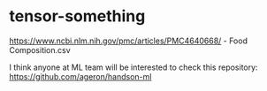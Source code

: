 # tensor-something

https://www.ncbi.nlm.nih.gov/pmc/articles/PMC4640668/ - Food Composition.csv

I think anyone at ML team will be interested to check this repository: https://github.com/ageron/handson-ml
